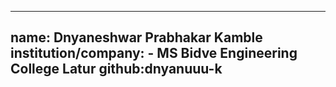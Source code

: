
---
name: Dnyaneshwar Prabhakar Kamble
institution/company: - MS Bidve Engineering College Latur
github:dnyanuuu-k
---
